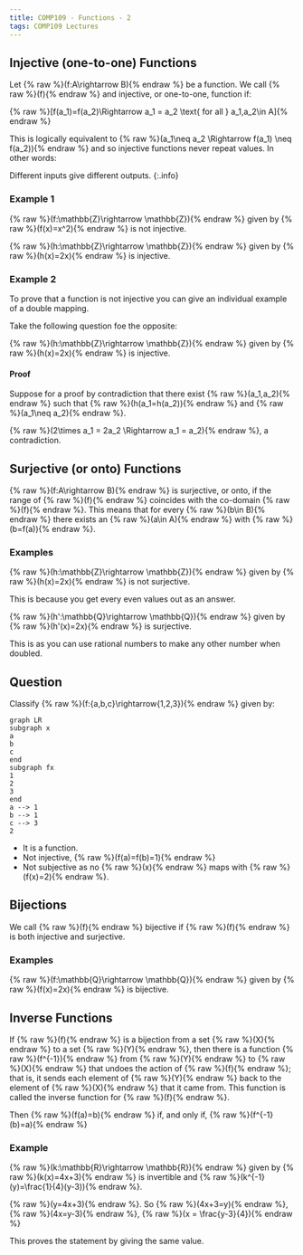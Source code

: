 ```yaml
---
title: COMP109 - Functions - 2
tags: COMP109 Lectures
---
```

## Injective (one-to-one) Functions
Let {% raw %}\(f:A\rightarrow B\){% endraw %} be a function. We call {% raw %}\(f\){% endraw %} and injective, or one-to-one, function if:

{% raw %}\[f(a_1)=f(a_2)\Rightarrow a_1 = a_2 \text{ for all } a_1,a_2\in A\]{% endraw %}

This is logically equivalent to {% raw %}\(a_1\neq a_2 \Rightarrow f(a_1) \neq f(a_2)\){% endraw %} and so injective functions never repeat values. In other words:

Different inputs give different outputs.
{:.info}

### Example 1
{% raw %}\(f:\mathbb{Z}\rightarrow \mathbb{Z}\){% endraw %} given by {% raw %}\(f(x)=x^2\){% endraw %} is not injective.

{% raw %}\(h:\mathbb{Z}\rightarrow \mathbb{Z}\){% endraw %} given by {% raw %}\(h(x)=2x\){% endraw %} is injective.

### Example 2
To prove that a function is not injective you can give an individual example of a double mapping.

Take the following question foe the opposite:

{% raw %}\(h:\mathbb{Z}\rightarrow \mathbb{Z}\){% endraw %} given by {% raw %}\(h(x)=2x\){% endraw %} is injective.

#### Proof
Suppose for a proof by contradiction that there exist {% raw %}\(a_1,a_2\){% endraw %} such that {% raw %}\(h(a_1=h(a_2)\){% endraw %} and {% raw %}\(a_1\neq a_2\){% endraw %}.

{% raw %}\(2\times a_1 = 2a_2 \Rightarrow a_1 = a_2\){% endraw %}, a contradiction.

## Surjective (or onto) Functions
{% raw %}\(f:A\rightarrow B\){% endraw %} is surjective, or onto, if the range of {% raw %}\(f\){% endraw %} coincides with the co-domain {% raw %}\(f\){% endraw %}. This means that for every {% raw %}\(b\in B\){% endraw %} there exists an {% raw %}\(a\in A\){% endraw %} with {% raw %}\(b=f(a)\){% endraw %}.

### Examples
{% raw %}\(h:\mathbb{Z}\rightarrow \mathbb{Z}\){% endraw %} given by {% raw %}\(h(x)=2x\){% endraw %} is not surjective.

This is because you get every even values out as an answer.

{% raw %}\(h':\mathbb{Q}\rightarrow \mathbb{Q}\){% endraw %} given by {% raw %}\(h'(x)=2x\){% endraw %} is surjective.

This is as you can use rational numbers to make any other number when doubled.

## Question
Classify {% raw %}\(f:\{a,b,c\}\rightarrow\{1,2,3\}\){% endraw %} given by:

```mermaid
graph LR
subgraph x
a
b
c
end
subgraph fx
1
2
3
end
a --> 1
b --> 1
c --> 3
2
```

* It is a function.
* Not injective, {% raw %}\(f(a)=f(b)=1\){% endraw %}
* Not subjective as no {% raw %}\(x\){% endraw %} maps with {% raw %}\(f(x)=2\){% endraw %}.

## Bijections
We call {% raw %}\(f\){% endraw %} bijective if {% raw %}\(f\){% endraw %} is both injective and surjective.

### Examples
{% raw %}\(f:\mathbb{Q}\rightarrow \mathbb{Q}\){% endraw %} given by {% raw %}\(f(x)=2x\){% endraw %} is bijective.

## Inverse Functions
If {% raw %}\(f\){% endraw %} is a bijection from a set {% raw %}\(X\){% endraw %} to a set {% raw %}\(Y\){% endraw %}, then there is a function {% raw %}\(f^{-1}\){% endraw %} from {% raw %}\(Y\){% endraw %} to {% raw %}\(X\){% endraw %} that undoes the action of {% raw %}\(f\){% endraw %}; that is, it sends each element of {% raw %}\(Y\){% endraw %} back to the element of {% raw %}\(X\){% endraw %} that it came from. This function is called the inverse function for {% raw %}\(f\){% endraw %}.

Then {% raw %}\(f(a)=b\){% endraw %} if, and only if, {% raw %}\(f^{-1}(b)=a\){% endraw %}

### Example
{% raw %}\(k:\mathbb{R}\rightarrow \mathbb{R}\){% endraw %} given by {% raw %}\(k(x)=4x+3\){% endraw %} is invertible and {% raw %}\(k^{-1}(y)=\frac{1}{4}(y-3)\){% endraw %}. 

{% raw %}\(y=4x+3\){% endraw %}. So {% raw %}\(4x+3=y\){% endraw %}, {% raw %}\(4x=y-3\){% endraw %}, {% raw %}\(x = \frac{y-3}{4}\){% endraw %}

This proves the statement by giving the same value.
